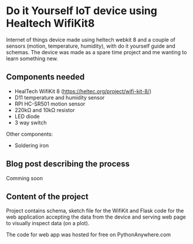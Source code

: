 # Do it Yourself IoT device using Healtech WifiKit8

Internet of things device made using heltech webkit 8 and a couple of sensors (motion, temperature, humidity), with do it yourself guide and schemas. The device was made as a spare time project and me wanting to learn something new.

## Components needed

* HealTech WifiKit 8 (https://heltec.org/project/wifi-kit-8/)
* D11 temperature and humidity sensor
* RPI HC-SR501 motion sensor
* 220kΩ and 10kΩ resistor
* LED diode
* 3 way switch 

Other components:

* Soldering iron

## Blog post describing the process

Comming soon

## Content of the project

Project contains schema, sketch file for the WifiKit and Flask code for the web application accepting the data from the device and serving web page to visually inspect data (on a plot).

The code for web app was hosted for free on PythonAnywhere.com

